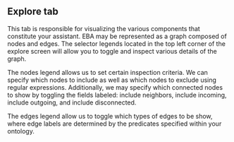 ## Explore tab

This tab is responsible for visualizing the various components that constitute your assistant. EBA may be represented as a graph composed of nodes and edges. The selector legends located in the top left corner of the explore screen will allow you to toggle and inspect various details of the graph.

The nodes legend allows us to set certain inspection criteria. We can specify which nodes to include as well as which nodes to exclude using regular expressions. Additionally, we may specify which connected nodes to show by toggling the fields labeled: include neighbors, include incoming, include outgoing, and include disconnected.

The edges legend allow us to toggle which types of edges to be show, where edge labels are determined by the predicates specified within your ontology.